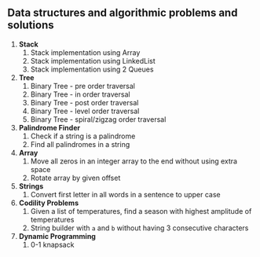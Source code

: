 ## Data structures and algorithmic problems and solutions

1. **Stack** 
    1. Stack implementation using Array
    2. Stack implementation using LinkedList
    3. Stack implementation using 2 Queues
2. **Tree**
    1. Binary Tree - pre order traversal
    2. Binary Tree - in order traversal
    3. Binary Tree - post order traversal
    4. Binary Tree - level order traversal
    5. Binary Tree - spiral/zigzag order traversal
3. **Palindrome Finder**
    1. Check if a string is a palindrome
    2. Find all palindromes in a string
4. **Array**
    1. Move all zeros in an integer array to the end without using extra space
    2. Rotate array by given offset
5. **Strings**
    1. Convert first letter in all words in a sentence to upper case
6. **Codility Problems**
    1. Given a list of temperatures, find a season with highest amplitude of temperatures
    2. String builder with `a` and `b` without having 3 consecutive characters
7. **Dynamic Programming**
    1. 0-1 knapsack
